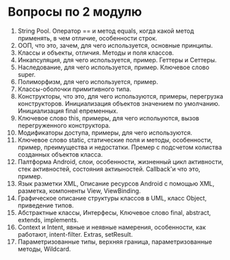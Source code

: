 # Вопросы по 2 модулю

1. String Pool. Оператор == и метод equals, когда какой метод применять, в чем отличие, особенности строк.
2. ООП, что это, зачем, для чего используется, основные принципы.
3. Классы и объекты, отличия. Методы и поля классов.
4. Инкапсуляция, для чего используется, пример. Геттеры и Сеттеры.
5. Наследование, для чего используется, пример. Ключевое слово super.
6. Полиморфизм, для чего используется, пример.
7. Классы-оболочки примитивного типа.
8. Конструкторы, что это, для чего используются, примеры, перегрузка конструкторов. Инициализация объектов значением по умолчанию. Инициализация final епременных.
9. Ключевое слово this, примеры, для чего испольуются, вызов перегруженного конструктора.
10. Модификаторы доступа, примеры, для чего используются.
11. Ключевое слово static, статические поля и методы, особенности, пример, преимущества и недостатки. Премер с подсчетом колиства созданных объектов класса.
12. Палтформа Android, слои, особенности, жизненный цикл активности, стек активностей, состояния актиыностей. Callback'и что это, пример.
13. Язык разметки XML, Описание ресурсов Android с помощью XML, разметка, компоненты View, ViewBinding.
14. Графическое описание структуры классов в UML, класс Object, приведение типов.
15. Абстрактные классы, Интерфесы, Ключевое слово final, abstract, extends, implements.
16. Context и Intent, явные и неявные намерения, особенности, как работают, intent-filter. Extras, setResult.
17. Параметризованные типы, верхняя граница, параметризованные методы, Wildcard.
